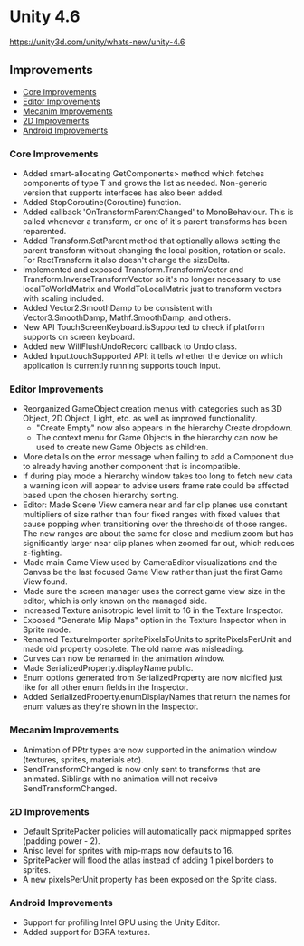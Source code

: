 # Unity 4.6

https://unity3d.com/unity/whats-new/unity-4.6

## Improvements

- [Core Improvements](#core-improvements)
- [Editor Improvements](#editor-improvements)
- [Mecanim Improvements](#mecanim-improvements)
- [2D Improvements](#2d-improvements)
- [Android Improvements](#android-improvements)


### Core Improvements

*   Added smart-allocating GetComponents> method which fetches components of type T and grows the list as needed. Non-generic version that supports interfaces has also been added.
*   Added StopCoroutine(Coroutine) function.
*   Added callback 'OnTransformParentChanged' to MonoBehaviour. This is called whenever a transform, or one of it's parent transforms has been reparented.
*   Added Transform.SetParent method that optionally allows setting the parent transform without changing the local position, rotation or scale. For RectTransform it also doesn't change the sizeDelta.
*   Implemented and exposed Transform.TransformVector and Transform.InverseTransformVector so it's no longer necessary to use localToWorldMatrix and WorldToLocalMatrix just to transform vectors with scaling included.
*   Added Vector2.SmoothDamp to be consistent with Vector3.SmoothDamp, Mathf.SmoothDamp, and others.
*   New API TouchScreenKeyboard.isSupported to check if platform supports on screen keyboard.
*   Added new WillFlushUndoRecord callback to Undo class.
*   Added Input.touchSupported API: it tells whether the device on which application is currently running supports touch input.

### Editor Improvements

*   Reorganized GameObject creation menus with categories such as 3D Object, 2D Object, Light, etc. as well as improved functionality.
    *   "Create Empty" now also appears in the hierarchy Create dropdown.
    *   The context menu for Game Objects in the hierarchy can now be used to create new Game Objects as children.
*   More details on the error message when failing to add a Component due to already having another component that is incompatible.
*   If during play mode a hierarchy window takes too long to fetch new data a warning icon will appear to advise users frame rate could be affected based upon the chosen hierarchy sorting.
*   Editor: Made Scene View camera near and far clip planes use constant multipliers of size rather than four fixed ranges with fixed values that cause popping when transitioning over the thresholds of those ranges. The new ranges are about the same for close and medium zoom but has significantly larger near clip planes when zoomed far out, which reduces z-fighting.
*   Made main Game View used by CameraEditor visualizations and the Canvas be the last focused Game View rather than just the first Game View found.
*   Made sure the screen manager uses the correct game view size in the editor, which is only known on the managed side.
*   Increased Texture anisotropic level limit to 16 in the Texture Inspector.
*   Exposed "Generate Mip Maps" option in the Texture Inspector when in Sprite mode.
*   Renamed TextureImporter spritePixelsToUnits to spritePixelsPerUnit and made old property obsolete. The old name was misleading.
*   Curves can now be renamed in the animation window.
*   Made SerializedProperty.displayName public.
*   Enum options generated from SerializedProperty are now nicified just like for all other enum fields in the Inspector.
*   Added SerializedProperty.enumDisplayNames that return the names for enum values as they're shown in the Inspector.

### Mecanim Improvements

*   Animation of PPtr types are now supported in the animation window (textures, sprites, materials etc).
*   SendTransformChanged is now only sent to transforms that are animated. Siblings with no animation will not receive SendTransformChanged.

### 2D Improvements

*   Default SpritePacker policies will automatically pack mipmapped sprites (padding power - 2).
*   Aniso level for sprites with mip-maps now defaults to 16.
*   SpritePacker will flood the atlas instead of adding 1 pixel borders to sprites.
*   A new pixelsPerUnit property has been exposed on the Sprite class.

### Android Improvements

*   Support for profiling Intel GPU using the Unity Editor.
*   Added support for BGRA textures.